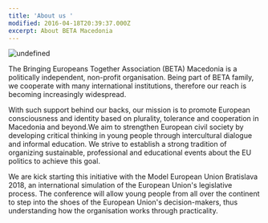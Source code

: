 ```yaml
---
title: 'About us '
modified: 2016-04-18T20:39:37.000Z
excerpt: About BETA Macedonia
---
```

![undefined](/assets/images/ourmission.jpeg)

The Bringing Europeans Together Association (BETA) Macedonia is a politically independent, non-profit organisation. Being part of BETA family, we cooperate with many international institutions, therefore our reach is becoming increasingly widespread.

With such support behind our backs, our mission is to promote European consciousness and identity based on plurality, tolerance and cooperation in Macedonia and beyond.We aim to strengthen European civil society by developing critical thinking in young people through intercultural dialogue and informal education. We strive to establish a strong tradition of organizing sustainable, professional and educational events about the EU politics to achieve this goal.

We are kick starting this initiative with the Model European Union Bratislava 2018, an international simulation of the European Union's legislative process. The conference will allow young people from all over the continent to step into the shoes of the European Union's decision-makers, thus understanding how the organisation works through practicality.
